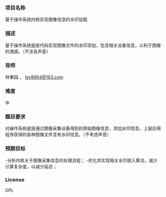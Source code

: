 ### 项目名称
基于操作系统内核实现图像信息的水印加载

### 描述
基于操作系统底层代码实现图像文件的水印添加，包含相关设备信息，以利于图像的溯源。（不涉及声音）

### 导师
林果园 ， lgy8864@163.com

### 难度
中

### 题目要求
对操作系统底层通过图像采集设备得到的原始图像信息，添加水印信息，上层应用程序获得的各种图像文件含有水印信息。（不考虑声音）

###  预期目标
-分析内核关于图像采集信息的处理流程；
-优化并实现相关水印嵌入算法，减少计算复杂度，以减少延迟；

### License
GPL
